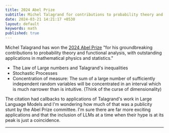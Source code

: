 ```yaml
---
title: 2024 Abel Prize
subtitle: Michel Talagrand for contributions to probability theory and functional analysis
date: 2024-03-21 14:21:17 +0530
layout: default
keywords: math
published: true
---
```


Michel Talagrand has won the [2024 Abel Prize](https://abelprize.no/abel-prize-laureates/2024) "for his groundbreaking contributions to probability theory and functional analysis, with outstanding applications in mathematical physics and statistics."  
  
- The Law of Large numbers and Talagrand's inequalities  
- Stochastic Processes  
- Concentration of measure: The sum of a large number of sufficiently independent random variables will be concentrated in an interval which is much narrower than is intuitive. (Think of the curse of dimensionality)  
  
The citation had callbacks to applications of Talagrand's work in Large Language Models and I'm wondering how much of that was a publicity stunt by the Abel Prize committee. I'm sure there are far more exciting applications and that the inclusion of LLMs at a time when their hype is at its peak is just a coincidence.

---
